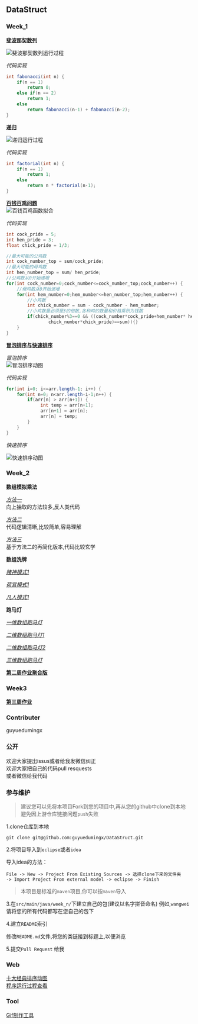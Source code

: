 ## DataStruct

### Week_1  
[**斐波那契数列**](src/main/java/week_1/wangwei/Fabonacci.java)    

![斐波那契数列运行过程](res/image/Fabonacci.gif)  

*代码实现*  
```java  
int fabonacci(int n) {
	if(n == 1)
        return 0;
    else if(n == 2)
        return 1;
    else
        return fabonacci(n-1) + fabonacci(n-2);
}
```

[**递归**](src/main/java/week_1/wangwei/Factorial.java)  

![递归运行过程](res/image/Factorial.gif)  

*代码实现*  
```java  
int factorial(int n) {
    if(n == 1)
        return 1;
    else
        return n * factorial(n-1);
}
```

[**百钱百鸡问题**](src/main/java/week_1/wangwei/ChickAndHen.java)  
![百钱百鸡函数拟合](res/image/HensAndCock.png)  

*代码实现*  
```java  
int cock_pride = 5; 
int hen_pride = 3;
float chick_pride = 1/3;

//最大可能的公鸡数
int cock_number_top = sum/cock_pride;
//最大可能的母鸡数
int hen_number_top = sum/ hen_pride;
//公鸡数从0开始递增
for(int cock_number=0;cock_number<=cock_number_top;cock_number++) {
    //母鸡数从0开始递增
    for(int hem_number=0;hem_number<=hen_number_top;hem_number++) {
        //小鸡数
        int chick_number = sum - cock_number - hem_number;
        //小鸡数量必须是3的倍数,各种鸡的数量和价格乘积为钱数
        if(chick_number%3==0 && ((cock_number*cock_pride+hem_number* hen_pride +
                chick_number*chick_pride)==sum)){}
    }
}
```

[**冒泡排序与快速排序**](src/main/java/week_1/wangwei/BubbleSort.java)    

*冒泡排序*  
![冒泡排序动图](res/image/BubbleSort.gif)  

*代码实现*  

```java  
for(int i=0; i<=arr.length-1; i++) {
    for(int n=0; n<arr.length-i-1;n++) {
        if(arr[n] > arr[n+1]) {
             int temp = arr[n+1];
             arr[n+1] = arr[n];
             arr[n] = temp;
        }
    }
}
```  

*快速排序*  

![快速排序动图](res/image/QuickSort.gif)  


### Week_2   

**数组模拟乘法**  

[*方法一*](src/main/java/week_2/wangwei/Multiply.java)  
向上抽取的方法较多,反人类代码  

[*方法二* ](src/main/java/week_2/zhenghuanxin/BigNum.java)  
代码逻辑清晰,比较简单,容易理解  

[*方法三* ](src/main/java/week_2/wangwei/Multiply2.java)  
基于方法二的再简化版本,代码比较玄学  

**数组洗牌**    

[*赌神模式1*](src/main/java/week_2/wangwei/PlayingCard/Gambler.java)  

[*荷官模式1*](src/main/java/week_2/wangwei/PlayingCard/Croupier.java)  

[*凡人模式1*](src/main/java/week_2/wangwei/PlayingCard/Ordinary.java)

**跑马灯**  

[*一维数组跑马灯*](src/main/java/week_2/wangwei/marquee/OneDimensional.java)  

[*二维数组跑马灯1*](src/main/java/week_2/wangwei/marquee/TwoDimensional.java)  

[*二维数组跑马灯2*](src/main/java/week_2/wangwei/marquee/TwoDimensional2.java)  

[*三维数组跑马灯*](src/main/java/week_2/wangwei/marquee/ThreeDimensional.java)  

[**第二周作业聚合版**](src/main/java/week_2/wuyanzhen/Week2.java)  

### Week3  

[**第三周作业**](src/main/java/week_3/wuyanzhen/Week3.java)  


### Contributer  

guyuedumingx  

### 公开  

欢迎大家提出issus或者给我发微信纠正  
欢迎大家把自己的代码pull resquests  
或者微信给我代码  

### 参与维护  

> 建议您可以先将本项目Fork到您的项目中,再从您的github中clone到本地  
> 避免因上游仓库链接问题`push`失败  

1.clone仓库到本地  
```
git clone git@github.com:guyuedumingx/DataStruct.git
```

2.将项目导入到`eclipse`或者`idea`  

导入idea的方法：  
```
File -> New -> Project From Existing Sources -> 选择clone下来的文件夹  
-> Import Project From external model -> eclipse -> Finish  
```

> 本项目是标准的`maven`项目,你可以按`maven`导入  

3.在`src/main/java/week_n/`下建立自己的包(建议以名字拼音命名) 例如,`wangwei`  
请将您的所有代码都写在您自己的包下  

4.建立`README`索引  

修改`README.md`文件,将您的类链接到标题上,以便浏览  

5.提交`Pull Request` 给我 

### Web  

[十大经典排序动图](https://www.cnblogs.com/onepixel/articles/7674659.html)  
[程序运行过程查看](http://www.pythontutor.com/java.html#mode=edit)  

### Tool  

[Gif制作工具](https://github.com/NickeManarin/ScreenToGif/releases)  
